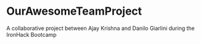 # OurAwesomeTeamProject
A collaborative project between Ajay Krishna and Danilo Giarlini during the IronHack Bootcamp
